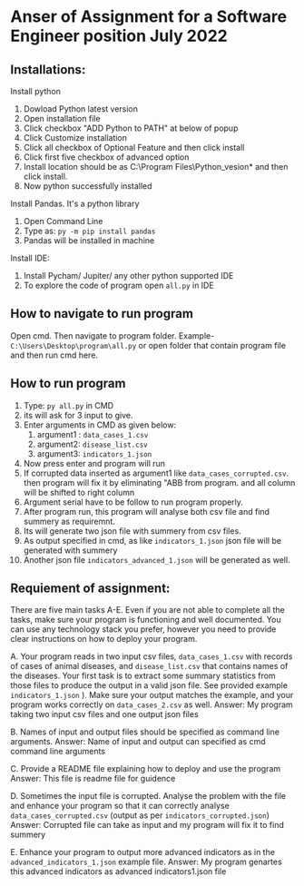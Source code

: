 # Anser of Assignment for a Software Engineer position July 2022
## Installations:
Install python
1. Dowload Python latest version
2. Open installation file
3. Click checkbox "ADD Python to PATH" at below of popup
4. Click Customize installation
5. Click all checkbox of Optional Feature and then click install
6. Click first five checkbox of advanced option
7. Install location should be as C:\Program Files\Python_vesion* and then click install. 
8. Now python successfully installed 

Install Pandas. It's a python library
1. Open Command Line
2. Type as: `py -m pip install pandas`
3. Pandas will be installed in machine

Install IDE:
1. Install Pycham/ Jupiter/ any other python supported IDE
2. To explore the code of program open `all.py` in IDE

## How to navigate to run program
Open cmd. Then navigate to program folder. Example- `C:\Users\Desktop\program\all.py` or open folder that contain program file and then run cmd here.



## How to run program
1. Type: `py all.py` in CMD
2. its will ask for 3 input to give. 
3. Enter arguments in CMD as given below:
   1. argument1 : `data_cases_1.csv`
   2. argument2: `disease_list.csv`
   3. argument3: `indicators_1.json`
4. Now press enter and program will run
5. If corrupted data inserted as argument1 like `data_cases_corrupted.csv`. then program will fix it by eliminating "ABB from program. and all column will be shifted to right column
6. Argument serial have to be follow to run program properly.
7. After program run, this program will analyse both csv file and find summery as requiremnt.
8. Its will generate two json file with summery from csv files.
9. As output specified in cmd, as like `indicators_1.json` json file will be generated with summery
10. Another json file `indicators_advanced_1.json` will be generated as well.


## Requiement of assignment:
There are five main tasks A-E. Even if you are not able to complete all the tasks, make sure your program is functioning and well documented. You can use any technology stack you prefer, however you need to provide clear instructions on how to deploy your program.

A. Your program reads in two input csv files, `data_cases_1.csv` with records of cases of animal diseases, and `disease_list.csv` that contains names of the diseases. Your first task is to extract some summary statistics from those files to produce the output in a valid json file. See provided example `indicators_1.json` ). Make sure your output matches the example, and your program works correctly on `data_cases_2.csv` as well. 
Answer: My program taking two input csv files and one output json files

B. Names of input and output files should be specified as command line arguments.
Answer: Name of input and output can specified as cmd command line arguments

C. Provide a README file explaining how to deploy and use the program
Answer: This file is readme file for guidence

D. Sometimes the input file is corrupted. Analyse the problem with the file and enhance your program so that it can correctly analyse `data_cases_corrupted.csv` (output as per `indicators_corrupted.json`)
Answer: Corrupted file can take as input and my program will fix it to find summery

E. Enhance your program to output more advanced indicators as in the `advanced_indicators_1.json` example file.
Answer: My program genartes this advanced indicators as advanced indicators1.json file
